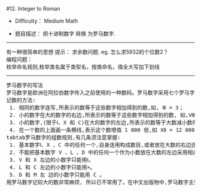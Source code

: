 #12. Integer to Roman


* Difficulty： Medium Math

* 题目描述： 把十进制数字 转换 为罗马数字.

----

有一种很简单的思想  提示： 求余数问题. eg. 怎么求5932的个位数2？  
编程问题：  
枚举命名规则,枚举类名属于类型名，按类命名，值全大写加下划线  

----
<pre>
罗马数字的写法
罗马数字是欧洲在阿拉伯数字传入之前使用的一种数码。罗马数字采用七个罗马字母作数字,即Ⅰ(1)、X(10)、C (100)、M (1000),V (5)、L(50)、D (500)。
记数的方法:
 1. 相同的数字连写,所表示的数等于这些数字相加得到的数,如, Ⅲ = 3；  
 2. 小的数字在大的数字的右边,所表示的数等于这些数字相加得到的数, 如,Ⅷ = 8,Ⅻ = 12；  
 3. 小的数字,(限于Ⅰ、X 和 C)在大的数字的左边,所表示的数等于大数减小数得到的数,如,Ⅳ = 4,Ⅸ = 9；  
 4. 在一个数的上面画一条横线,表示这个数增值 1 000 倍,如 Ⅻ = 12 000 。
tabtab罗马数字的组数规则,有几条须注意掌握:  
 1. 基本数字Ⅰ、X 、C 中的任何一个,自身连用构成数目,或者放在大数的右边连用构成数目,都不能超过三个；放在大数的左边只能用一个。  
 2. 不能把基本数字 V 、L 、D 中的任何一个作为小数放在大数的左边采用相减的方法构成数目；放在大数的右边采用相加的方式构成数目,只能使用一个。  
 3. V 和 X 左边的小数字只能用Ⅰ。  
 4. L 和 C 左边的小数字只能用×。  
 5. D 和 M 左 边的小数字只能用 C 。  
用罗马数字记较大的数非常麻烦, 所以已不常用了。在中文出版物中,罗马数字主要用于某些代码,如产品型号等。计算机 ASCⅡ码收录有合体的罗马数字 1～12 。  
</pre>
